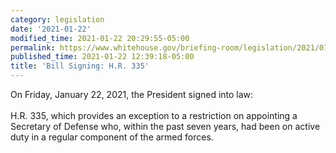 ```yaml
---
category: legislation
date: '2021-01-22'
modified_time: 2021-01-22 20:29:55-05:00
permalink: https://www.whitehouse.gov/briefing-room/legislation/2021/01/22/bill-signing-hr-335/
published_time: 2021-01-22 12:39:18-05:00
title: 'Bill Signing: H.R. 335'
---
```

 
On Friday, January 22, 2021, the President signed into law:  
   
H.R. 335, which provides an exception to a restriction on appointing a
Secretary of Defense who, within the past seven years, had been on
active duty in a regular component of the armed forces.
